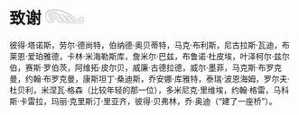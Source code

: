 # 致谢 ![](images/Image00106_jpg)

彼得·塔诺斯，劳尔·德尚特，伯纳德·奥贝蒂特，马克·布利斯，尼古拉斯·瓦迪，布莱恩·爱珀雅德，卡林·米海勒斯库，詹米尔·巴兹，布鲁诺·杜皮埃，叶泽柯尔·兹尔伯，赛斯·罗伯茨，阿维拓·皮尔贝，威廉·古德拉德，威尔·墨菲，马克斯·布罗克曼，约翰·布罗克曼，康斯坦丁·桑迪斯，乔安娜·库雅特，泰瑞·波恩海姆，罗尔夫·杜贝利，米涅瓦·格森（比较年轻的那一位），多米尼克·里维埃，约翰·格雷，马科斯·卡雷拉，玛丽·克里斯汀·里亚齐，彼得·贝弗林，乔·奥迪（“建了一座桥”）。
